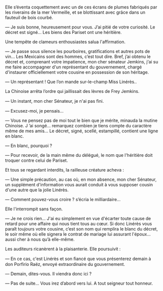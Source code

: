 Elle s‘éventa coquettement avec un de ces écrans de plumes fabriqués par les riverains de la mer Vermeille, et se blottissant avec grâce dans un fauteuil de bois courbé.

— Je suis bonne, heureusement pour vous. J’ai pitié de votre curiosité. Le décret est signé... Les biens des Pariset ont une héritière.

Une tempête de clameurs enthousiastes salua l'affirmation.

— Je passe sous silence les pourboires, gratifications et autres pots de vin... Les Mexicains sont des hommes, c’est tout dire. Bref, j’ai obtenu le 
décret et, comprenant votre impatience, mon cher sénateur Jemkins, j‘ai su me faire accompagner d'un représentant du gouvernement, chargé d'instaurer officiellement votre cousine en possession de son héritage.

— Un représentant ! Que l’on mande sur-le-champ Miss Linérès..

La Chinoise arrêta l’ordre qui jaillissait des lèvres de Frey Jemkins.

— Un instant, mon cher Sénateur, je n'ai pas ﬁni.

— Excusez-moi, je pensais...

— Vous ne pensez pas de moi tout le bien que je mérite, minauda la mutine Chinoise. J ’ai songé... remarquez combien je tiens compte du caractère même de mes amis... Le décret, signé, scellé, estampillé, contient une ligne en blanc.

— En blanc, pourquoi ?

— Pour recevoir, de la main même du délégué, le nom que l'héritière doit troquer contre celui de Pariset.

Et tous se regardant interdits, la railleuse créature acheva :

— Une simple précaution, au cas où, en mon absence, mon cher Sénateur, un supplément d'information vous aurait conduit à vous supposer cousin d'une autre que la jolie Linérès.

— Comment pouvez-vous croire ? s’écria le milliardaire...

Elle l'interrompit sans façon.

— Je ne crois rien... J'ai eu simplement en vue d'écarter toute cause de
retard pour une affaire qui nous tient tous au cœur. Si donc Linérès vous
paraît toujours votre cousine, c’est son nom qui remplira le blanc du décret,
le soir même où elle signera le contrat de mariage lui assurant l'époux...
aussi cher à nous qu’à elle-même.

Les auditeurs ricanèrent à la plaisanterie. Elle poursuivit :

— En ce cas, c'est Linérès et son ﬁancé que vous présenterez demain à don Porfirio Raëz, envoyé extraordinaire du gouvernement.

— Demain, dites-vous. Il viendra donc ici ?

— Pas de suite... Vous irez d’abord vers lui. A tout seigneur tout honneur.
